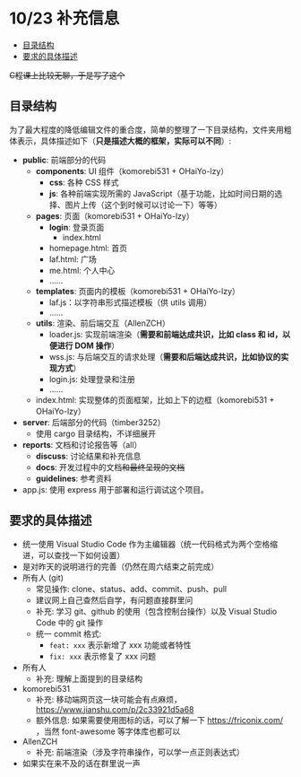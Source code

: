 # 10/23 补充信息

* [目录结构](#目录结构)
* [要求的具体描述](#要求的具体描述)

~~C程课上比较无聊，于是写了这个~~

## 目录结构

为了最大程度的降低编辑文件的重合度，简单的整理了一下目录结构，文件夹用粗体表示，具体描述如下（**只是描述大概的框架，实际可以不同**）: 

- **public**: 前端部分的代码
  - **components**: UI 组件（komorebi531 + OHaiYo-lzy）
    - **css**: 各种 CSS 样式
    - **js**: 各种前端实现所需的 JavaScript（基于功能，比如时间日期的选择、图片上传（这个到时候可以讨论一下）等等）
  - **pages**: 页面（komorebi531 + OHaiYo-lzy）
    - **login**: 登录页面
      - index.html
    - homepage.html: 首页
    - laf.html: 广场
    - me.html: 个人中心
    - ……
  - **templates**: 页面内的模板（komorebi531 + OHaiYo-lzy）
    - laf.js：以字符串形式描述模板（供 utils 调用）
    - ……
  - **utils**: 渲染、前后端交互（AllenZCH）
    - loader.js: 实现前端渲染（**需要和前端达成共识，比如 class 和 id，以便进行 DOM 操作**）
    - wss.js: 与后端交互的请求处理（**需要和后端达成共识，比如协议的实现方式**）
    - login.js: 处理登录和注册
    - ……
  - index.html: 实现整体的页面框架，比如上下的边框（komorebi531 + OHaiYo-lzy）
- **server**: 后端部分的代码（timber3252）
  - 使用 cargo 目录结构，不详细展开
- **reports**: 文档和讨论报告等（all）
  - **discuss**: 讨论结果和补充信息
  - **docs**: 开发过程中的文档~~和最终呈现的文档~~
  - **guidelines**: 参考资料
- app.js: 使用 express 用于部署和运行调试这个项目。

## 要求的具体描述

- 统一使用 Visual Studio Code 作为主编辑器（统一代码格式为两个空格缩进，可以查找一下如何设置）
- 是对昨天的说明进行的完善（仍然在周六结束之前完成）
- 所有人 (git)
  - 常见操作: clone、status、add、commit、push、pull
  - 建议网上自己查然后自学，有问题直接群里问
  - 补充: 学习 git、github 的使用（包含控制台操作）以及 Visual Studio Code 中的 git 操作
  - 统一 commit 格式: 
    - `feat: xxx` 表示新增了 xxx 功能或者特性
    - `fix: xxx` 表示修复了 xxx 问题
- 所有人
  - 补充: 理解上面提到的目录结构
- komorebi531
  - 补充: 移动端网页这一块可能会有点麻烦，https://www.jianshu.com/p/2c33921d5a68
  - 额外信息: 如果需要使用图标的话，可以了解一下 https://friconix.com/ ，当然 font-awesome 等字体库也都可以
- AllenZCH
  - 补充: 前端渲染（涉及字符串操作，可以学一点正则表达式）
- 如果实在来不及的话在群里说一声
